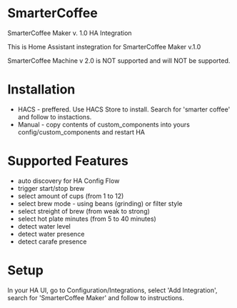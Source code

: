 # SmarterCoffee
SmarterCoffee Maker v. 1.0 HA Integration

This is Home Assistant instegration for SmarterCoffee Maker v.1.0

SmarterCoffee Machine v 2.0 is NOT supported and will NOT be supported.

# Installation

- HACS - preffered. Use HACS Store to install. Search for 'smarter coffee' and follow to instactions.
- Manual - copy contents of custom_components into yours config/custom_components and restart HA

# Supported Features
- auto discovery for HA Config Flow
- trigger start/stop brew
- select amount of cups (from 1 to 12)
- select brew mode - using beans (grinding) or filter style
- select streight of brew (from weak to strong)
- select hot plate minutes (from 5 to 40 minutes)
- detect water level
- detect water presence
- detect carafe presence

# Setup
In your HA UI, go to Configuration/Integrations, select 'Add Integration', search for 'SmarterCoffee Maker' and follow to instructions.
